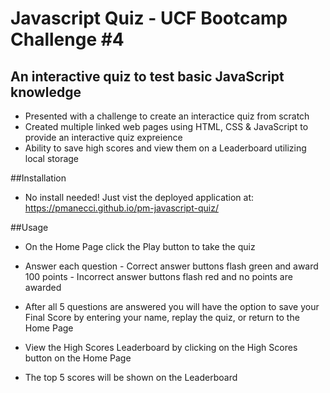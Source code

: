 # Javascript Quiz - UCF Bootcamp Challenge #4

## An interactive quiz to test basic JavaScript knowledge

- Presented with a challenge to create an interactice quiz from scratch
- Created multiple linked web pages using HTML, CSS & JavaScript to provide an interactive quiz expreience
- Ability to save high scores and view them on a Leaderboard utilizing local storage

##Installation

- No install needed! Just vist the deployed application at: https://pmanecci.github.io/pm-javascript-quiz/

##Usage

- On the Home Page click the Play button to take the quiz

- Answer each question - Correct answer buttons flash green and award 100 points - Incorrect answer buttons flash red and no points are awarded

- After all 5 questions are answered you will have the option to save your Final Score by entering your name, replay the quiz, or return to the Home Page

- View the High Scores Leaderboard by clicking on the High Scores button on the Home Page

- The top 5 scores will be shown on the Leaderboard
